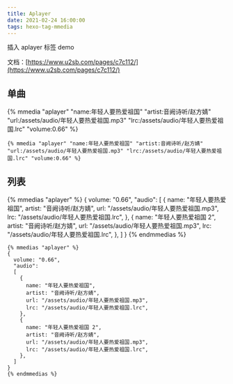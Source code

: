 ```yaml
---
title: Aplayer
date: 2021-02-24 16:00:00
tags: hexo-tag-mmedia
---
```


插入 aplayer 标签 demo

<!-- more -->

文档：[https://www.u2sb.com/pages/c7c112/](https://www.u2sb.com/pages/c7c112/)

## 单曲

{% mmedia "aplayer" "name:年轻人要热爱祖国" "artist:音阙诗听/赵方婧" "url:/assets/audio/年轻人要热爱祖国.mp3" "lrc:/assets/audio/年轻人要热爱祖国.lrc" "volume:0.66" %}

```jinja
{% mmedia "aplayer" "name:年轻人要热爱祖国" "artist:音阙诗听/赵方婧" "url:/assets/audio/年轻人要热爱祖国.mp3" "lrc:/assets/audio/年轻人要热爱祖国.lrc" "volume:0.66" %}
```

## 列表  

{% mmedias "aplayer" %}
{
  volume: "0.66",
  "audio":
  [
    {
      name: "年轻人要热爱祖国",
      artist: "音阙诗听/赵方婧",
      url: "/assets/audio/年轻人要热爱祖国.mp3",
      lrc: "/assets/audio/年轻人要热爱祖国.lrc",
    },
    {
      name: "年轻人要热爱祖国 2",
      artist: "音阙诗听/赵方婧",
      url: "/assets/audio/年轻人要热爱祖国.mp3",
      lrc: "/assets/audio/年轻人要热爱祖国.lrc",
    },
  ]
}
{% endmmedias %}

```jinja
{% mmedias "aplayer" %}
{
  volume: "0.66",
  "audio":
  [
    {
      name: "年轻人要热爱祖国",
      artist: "音阙诗听/赵方婧",
      url: "/assets/audio/年轻人要热爱祖国.mp3",
      lrc: "/assets/audio/年轻人要热爱祖国.lrc",
    },
    {
      name: "年轻人要热爱祖国 2",
      artist: "音阙诗听/赵方婧",
      url: "/assets/audio/年轻人要热爱祖国.mp3",
      lrc: "/assets/audio/年轻人要热爱祖国.lrc",
    },
  ]
}
{% endmmedias %}
```
